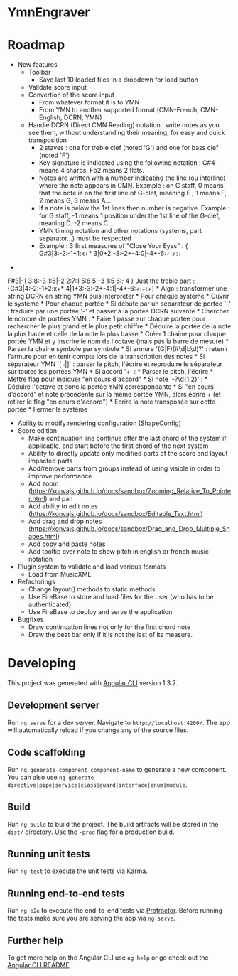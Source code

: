 # YmnEngraver

# Roadmap
* New features
  * Toolbar
    * Save last 10 loaded files in a dropdown for load button
  * Validate score input
  * Convertion of the score input
    * From whatever format it is to YMN
    * From YMN to another supported format (CMN-French, CMN-English, DCRN, YMN)
  * Handle DCRN (Direct CMN Reading) notation : write notes as you see them, without understanding their meaning, for easy and quick transposition
    * 2 staves : one for treble clef (noted 'G') and one for bass clef (noted 'F')
    * Key signature is indicated using the following notation : G#4 means 4 sharps, Fb2 means 2 flats. 
    * Notes are written with a number indicating the line (ou interline) where the note appears in CMN. Example : on G staff, 0 means that the note is on the first line of G-clef, meaning E ; 1 means F, 2 means G, 3 means A...
    * If a note is below the 1st lines then number is negative. Example : for G staff, -1 means 1 position under the 1st line of the G-clef, meaning D. -2 means C...
    * YMN timing notation and other notations (systems, part separator...) must be respected
    * Example : 3 first measures of "Close Your Eyes" :
{
G#3|3:-2:-1+1:x+* 3|0+2:-3:-2+-4:0|-4+-6:*+*:*+*:*+*
-
F#3|-1 3:8:-3 1:6|-2 2:7:1 5:8 5|-3 1:5 6:*:* 4
}
      Just the treble part :
      {G#3|4:-2:-1+2:x+* 4|1+3:-3:-2+-4:1|-4+-6:*+*:*+*:*+*}
    * Algo : transformer une string DCRN en string YMN puis interpréter
      * Pour chaque système
        * Ouvrir le système
        * Pour chaque portée
          * Si débute par un séparateur de portée '\-' : traduire par une portée '-' et passer à la portée DCRN suivante
          * Chercher le nombre de portées YMN :
            * Faire 1 passe sur chaque portée pour rechercher le plus grand et le plus petit chiffre
            * Déduire la portée de la note la plus haute et celle de la note la plus basse
            * Créer 1 chaine pour chaque portée YMN et y inscrire le nom de l'octave (mais pas la barre de mesure)
          * Parser la chaine symbole par symbole
            * Si armure '(G|F)(#\d|b\d)?' : retenir l'armure pour en tenir compte lors de la transcription des notes
            * Si séparateur YMN '[ :|]' : parser le pitch, l'écrire et reproduire le séparateur sur toutes les portées YMN
            * Si accord '\+' :
              * Parser le pitch, l'écrire
              * Mettre flag pour indiquer "en cours d'accord"
            * Si note '-?\d{1,2}' :
              * Déduire l'octave et donc la portée YMN correspondante
              * Si "en cours d'accord" et note précédente sur la même portée YMN, alors écrire + (et retirer le flag "en cours d'accord")
              * Ecrire la note transposée sur cette portée
        * Fermer le système
  * Ability to modify rendering configuration (ShapeConfig)
  * Score edition
    * Make continuation line continue after the last chord of the system if applicable, and start before the first chord of the next system
    * Ability to directly update only modified parts of the score and layout impacted parts
    * Add/remove parts from groups instead of using visible in order to improve performance
    * Add zoom (https://konvajs.github.io/docs/sandbox/Zooming_Relative_To_Pointer.html) and pan
    * Add ability to edit notes (https://konvajs.github.io/docs/sandbox/Editable_Text.html)
    * Add drag and drop notes (https://konvajs.github.io/docs/sandbox/Drag_and_Drop_Multiple_Shapes.html)
    * Add copy and paste notes
    * Add tooltip over note to show pitch in english or french music notation
  * Plugin system to validate and load various formats
    * Load from MusicXML
* Refactorings
  * Change layout() methods to static methods
  * Use FireBase to store and load files for the user (who has to be authenticated)
  * Use FireBase to deploy and serve the application
* Bugfixes
  * Draw continuation lines not only for the first chord note
  * Draw the beat bar only if it is not the last of its measure.

# Developing

This project was generated with [Angular CLI](https://github.com/angular/angular-cli) version 1.3.2.

## Development server

Run `ng serve` for a dev server. Navigate to `http://localhost:4200/`. The app will automatically reload if you change any of the source files.

## Code scaffolding

Run `ng generate component component-name` to generate a new component. You can also use `ng generate directive|pipe|service|class|guard|interface|enum|module`.

## Build

Run `ng build` to build the project. The build artifacts will be stored in the `dist/` directory. Use the `-prod` flag for a production build.

## Running unit tests

Run `ng test` to execute the unit tests via [Karma](https://karma-runner.github.io).

## Running end-to-end tests

Run `ng e2e` to execute the end-to-end tests via [Protractor](http://www.protractortest.org/).
Before running the tests make sure you are serving the app via `ng serve`.

## Further help

To get more help on the Angular CLI use `ng help` or go check out the [Angular CLI README](https://github.com/angular/angular-cli/blob/master/README.md).

